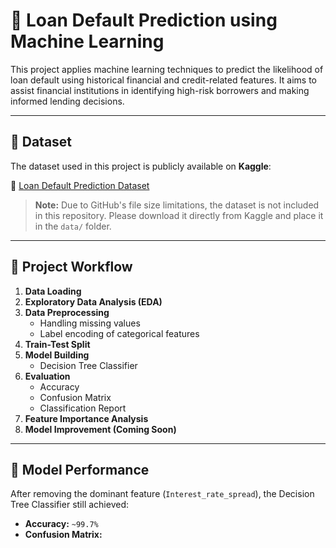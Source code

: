 # 🏦 Loan Default Prediction using Machine Learning

This project applies machine learning techniques to predict the likelihood of loan default using historical financial and credit-related features. It aims to assist financial institutions in identifying high-risk borrowers and making informed lending decisions.

---

## 📂 Dataset

The dataset used in this project is publicly available on **Kaggle**:

🔗 [Loan Default Prediction Dataset](https://www.kaggle.com/datasets/yasserh/loan-default-dataset)

> **Note:** Due to GitHub's file size limitations, the dataset is not included in this repository. Please download it directly from Kaggle and place it in the `data/` folder.

---

## 🧠 Project Workflow

1. **Data Loading**
2. **Exploratory Data Analysis (EDA)**
3. **Data Preprocessing**
   - Handling missing values
   - Label encoding of categorical features
4. **Train-Test Split**
5. **Model Building**
   - Decision Tree Classifier
6. **Evaluation**
   - Accuracy
   - Confusion Matrix
   - Classification Report
7. **Feature Importance Analysis**
8. **Model Improvement (Coming Soon)**

---

## 🧪 Model Performance

After removing the dominant feature (`Interest_rate_spread`), the Decision Tree Classifier still achieved:

- **Accuracy:** `~99.7%`
- **Confusion Matrix:**


